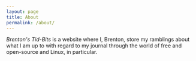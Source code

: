 ```yaml
---
layout: page
title: About
permalink: /about/
---
```


*Brenton's Tid-Bits* is a website where I, Brenton, store my ramblings about what I am up to with regard to my journal through the world of free and open-source and Linux, in particular. 
